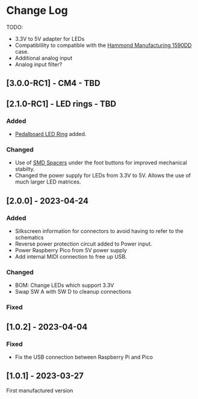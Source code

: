 # Change Log

TODO:

- 3.3V to 5V adapter for LEDs
- Compatiblility to compatible with the [Hammond Manufacturing 1590DD](https://www.hammfg.com/files/parts/pdf/1590DD.pdf) case.
- Additional analog input
- Analog input filter?

## [3.0.0-RC1] - CM4 - TBD 


## [2.1.0-RC1] - LED rings - TBD

### Added

- [Pedalboard LED Ring](https://github.com/pedalboard/pedalboard-led-ring) added.

### Changed

- Use of [SMD Spacers](https://www.digikey.ch/de/products/detail/w%C3%BCrth-elektronik/9774027151R/5320625) 
  under the foot buttons for improved mechanical stabilty. 
- Changed the power supply for LEDs from 3.3V to 5V. Allows the use of much larger LED matrices.

## [2.0.0] - 2023-04-24

### Added

- Silkscreen information for connectors to avoid having to refer to the schematics
- Reverse power protection circuit added to Power input.
- Power Raspberry Pico from 5V power supply
- Add internal MIDI connection to free up USB.

### Changed

- BOM: Change LEDs which support 3.3V
- Swap SW A with SW D to cleanup connections

### Fixed

## [1.0.2] - 2023-04-04

### Fixed

- Fix the USB connection between Raspberry Pi and Pico

## [1.0.1] - 2023-03-27

First manufactured version
